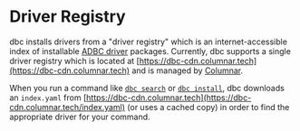 <!--
Copyright 2025 Columnar Technologies Inc.

Licensed under the Apache License, Version 2.0 (the "License");
you may not use this file except in compliance with the License.
You may obtain a copy of the License at

    http://www.apache.org/licenses/LICENSE-2.0

Unless required by applicable law or agreed to in writing, software
distributed under the License is distributed on an "AS IS" BASIS,
WITHOUT WARRANTIES OR CONDITIONS OF ANY KIND, either express or implied.
See the License for the specific language governing permissions and
limitations under the License.
-->

# Driver Registry

dbc installs drivers from a "driver registry" which is an internet-accessible index of installable [ADBC driver](./driver.md) packages. Currently, dbc supports a single driver registry which is located at [https://dbc-cdn.columnar.tech](https://dbc-cdn.columnar.tech) and is managed by [Columnar](https://columnar.tech).

When you run a command like [`dbc search`](../reference/cli.md#search) or [`dbc install`](../reference/cli.md#install), dbc downloads an `index.yaml` from [https://dbc-cdn.columnar.tech](https://dbc-cdn.columnar.tech/index.yaml) (or uses a cached copy) in order to find the appropriate driver for your command.

